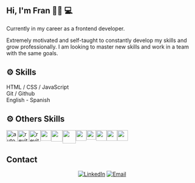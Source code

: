 ## Hi, I'm Fran 🙋‍♂️ 💻

Currently in my career as a frontend developer.<br>

Extremely motivated and self-taught to constantly develop my skills and grow professionally. I am looking to master new skills and work in a team with the same goals.<br>

<!-- I have a [YouTube channel](https://www.youtube.com/channel/UCj8VgHtcox46beRA0DcoPDA/) (in Spanish)  -->

## ⚙ Skills 
HTML / CSS / JavaScript <br>
Git / Github <br>
English - Spanish 

## ⚙ Others Skills

<div style="display: flex;">
<img src="https://logos-world.net/wp-content/uploads/2020/12/Autocad-Logo.png" alt="autocad" width="30"> 
<img src="https://mashyo.com/wp-content/uploads/2022/04/make-things-transparent-in-revit.png" alt="revit" width="30"> 
 <img src="https://e7.pngegg.com/pngimages/993/910/png-clipart-autodesk-3ds-max-3ds-physx-3d-computer-graphics-others-miscellaneous-angle.png" alt="revit" width="30"> 
 <img src="https://upload.wikimedia.org/wikipedia/commons/9/9c/SketchUp-Logo.png" alt="" width="28"> 
 <img src="https://upload.wikimedia.org/wikipedia/commons/thumb/0/0c/Blender_logo_no_text.svg/2503px-Blender_logo_no_text.svg.png" alt="" width="30">  
 <img src="https://download.logo.wine/logo/Adobe_Premiere_Pro/Adobe_Premiere_Pro-Logo.wine.png" alt="" width="35"> 
 <img src="https://upload.wikimedia.org/wikipedia/commons/thumb/c/cb/Adobe_After_Effects_CC_icon.svg/2101px-Adobe_After_Effects_CC_icon.svg.png" alt="" width="28"> 
 <img src="https://seeklogo.com/images/L/lumion-3d-logo-948AF388BD-seeklogo.com.png" alt="" width="25"> 
 <img src="https://cdn2.unrealengine.com/ue-logo-stacked-unreal-engine-w-677x545-fac11de0943f.png" alt="" width="28"> 
 <img src="" alt="" width="28">
 <img src="" alt="" width="28">
</div>

## Contact

<p align="center">
<a href="https://www.linkedin.com/in/franco-ezequiel-romero-38ab541a3/" target="_blank"><img alt="LinkedIn" src="https://img.shields.io/badge/LinkedIn-@franromero-blue?style=flat&logo=linkedin"></a>
<a href="mailto:franromeroeze@gmail.com"><img alt="Email" src="https://img.shields.io/badge/Email-franromeroeze@gmail.com-blue?style=flat&logo=gmail"></a>
</p>










